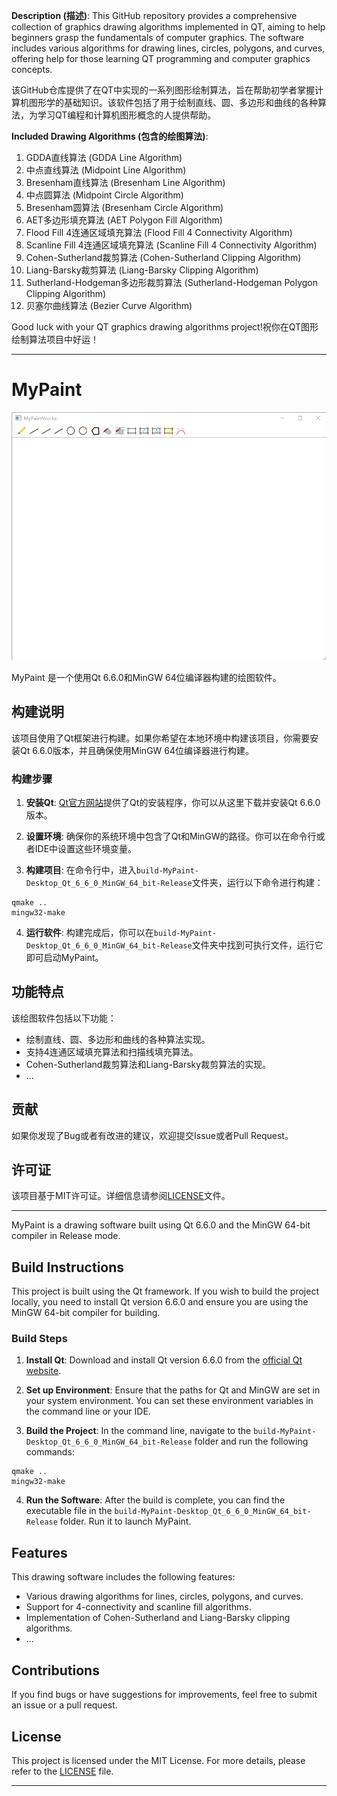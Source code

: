 **Description (描述)**:
This GitHub repository provides a comprehensive collection of graphics drawing algorithms implemented in QT, aiming to help beginners grasp the fundamentals of computer graphics. The software includes various algorithms for drawing lines, circles, polygons, and curves, offering help for those learning QT programming and computer graphics concepts.

该GitHub仓库提供了在QT中实现的一系列图形绘制算法，旨在帮助初学者掌握计算机图形学的基础知识。该软件包括了用于绘制直线、圆、多边形和曲线的各种算法，为学习QT编程和计算机图形概念的人提供帮助。

**Included Drawing Algorithms (包含的绘图算法)**:
1. GDDA直线算法 (GDDA Line Algorithm)
2. 中点直线算法 (Midpoint Line Algorithm)
3. Bresenham直线算法 (Bresenham Line Algorithm)
4. 中点圆算法 (Midpoint Circle Algorithm)
5. Bresenham圆算法 (Bresenham Circle Algorithm)
6. AET多边形填充算法 (AET Polygon Fill Algorithm)
7. Flood Fill 4连通区域填充算法 (Flood Fill 4 Connectivity Algorithm)
8. Scanline Fill 4连通区域填充算法 (Scanline Fill 4 Connectivity Algorithm)
9. Cohen-Sutherland裁剪算法 (Cohen-Sutherland Clipping Algorithm)
10. Liang-Barsky裁剪算法 (Liang-Barsky Clipping Algorithm)
11. Sutherland-Hodgeman多边形裁剪算法 (Sutherland-Hodgeman Polygon Clipping Algorithm)
12. 贝塞尔曲线算法 (Bezier Curve Algorithm)

Good luck with your QT graphics drawing algorithms project!祝你在QT图形绘制算法项目中好运！

---

# MyPaint

![MyPaint 效果展示](MyPaint.png)

MyPaint 是一个使用Qt 6.6.0和MinGW 64位编译器构建的绘图软件。

## 构建说明

该项目使用了Qt框架进行构建。如果你希望在本地环境中构建该项目，你需要安装Qt 6.6.0版本，并且确保使用MinGW 64位编译器进行构建。

### 构建步骤

1. **安装Qt**: [Qt官方网站](https://www.qt.io/download)提供了Qt的安装程序，你可以从这里下载并安装Qt 6.6.0版本。

2. **设置环境**: 确保你的系统环境中包含了Qt和MinGW的路径。你可以在命令行或者IDE中设置这些环境变量。

3. **构建项目**: 在命令行中，进入`build-MyPaint-Desktop_Qt_6_6_0_MinGW_64_bit-Release`文件夹，运行以下命令进行构建：

```
qmake ..
mingw32-make
```

4. **运行软件**: 构建完成后，你可以在`build-MyPaint-Desktop_Qt_6_6_0_MinGW_64_bit-Release`文件夹中找到可执行文件，运行它即可启动MyPaint。

## 功能特点

该绘图软件包括以下功能：

- 绘制直线、圆、多边形和曲线的各种算法实现。
- 支持4连通区域填充算法和扫描线填充算法。
- Cohen-Sutherland裁剪算法和Liang-Barsky裁剪算法的实现。
- ...

## 贡献

如果你发现了Bug或者有改进的建议，欢迎提交Issue或者Pull Request。

## 许可证

该项目基于MIT许可证。详细信息请参阅[LICENSE](LICENSE)文件。


---

MyPaint is a drawing software built using Qt 6.6.0 and the MinGW 64-bit compiler in Release mode.

## Build Instructions

This project is built using the Qt framework. If you wish to build the project locally, you need to install Qt version 6.6.0 and ensure you are using the MinGW 64-bit compiler for building.

### Build Steps

1. **Install Qt**: Download and install Qt version 6.6.0 from the [official Qt website](https://www.qt.io/download).

2. **Set up Environment**: Ensure that the paths for Qt and MinGW are set in your system environment. You can set these environment variables in the command line or your IDE.

3. **Build the Project**: In the command line, navigate to the `build-MyPaint-Desktop_Qt_6_6_0_MinGW_64_bit-Release` folder and run the following commands:

```
qmake ..
mingw32-make
```

4. **Run the Software**: After the build is complete, you can find the executable file in the `build-MyPaint-Desktop_Qt_6_6_0_MinGW_64_bit-Release` folder. Run it to launch MyPaint.

## Features

This drawing software includes the following features:

- Various drawing algorithms for lines, circles, polygons, and curves.
- Support for 4-connectivity and scanline fill algorithms.
- Implementation of Cohen-Sutherland and Liang-Barsky clipping algorithms.
- ...

## Contributions

If you find bugs or have suggestions for improvements, feel free to submit an issue or a pull request.

## License

This project is licensed under the MIT License. For more details, please refer to the [LICENSE](LICENSE) file.

---

